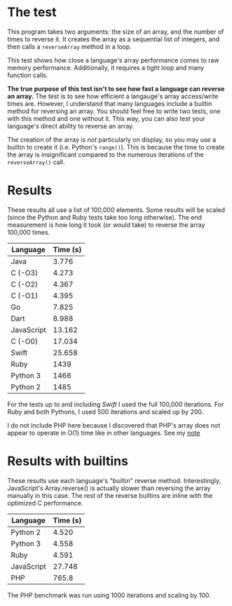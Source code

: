 # The test

This program takes two arguments: the size of an array, and the number of times to reverse it. It creates the array as a sequential list of integers, and then calls a `reverseArray` method in a loop.

This test shows how close a language's array performance comes to raw memory performance. Additionally, it requires a tight loop and many function calls.

**The true purpose of this test isn't to see how fast a language can reverse an array.** The test is to see how efficient a langauge's array access/write times are. However, I understand that many languages include a builtin method for reversing an array. You should feel free to write two tests, one with this method and one without it. This way, you can also test your language's direct ability to reverse an array.

The creation of the array is *not* particularly on display, so you may use a builtin to create it (i.e. Python's `range()`). This is because the time to create the array is insignificant compared to the numerous iterations of the `reverseArray()` call.

# Results

These results all use a list of 100,000 elements. Some results will be scaled (since the Python and Ruby tests take too long otherwise). The end measurement is how long it took (or *would* take) to reverse the array 100,000 times.

| Language  | Time (s) |
|-----------|----------|
|Java       |3.776     |
|C (-O3)    |4.273     |
|C (-O2)    |4.367     |
|C (-O1)    |4.395     |
|Go         |7.825     |
|Dart       |8.988     |
|JavaScript |13.162    |
|C (-O0)    |17.034    |
|Swift      |25.658    |
|Ruby       |1439      |
|Python 3   |1466      |
|Python 2   |1485      |

For the tests up to and including *Swift* I used the full 100,000 iterations. For Ruby and both Pythons, I used 500 iterations and scaled up by 200.

I do not include PHP here because I discovered that PHP's array does not appear to operate in O(1) time like in other languages. See my [note](php/note.md)

# Results with builtins

These results use each language's "builtin" reverse method. Interestingly, JavaScript's Array.reverse() is actually slower than reversing the array manually in this case. The rest of the reverse builtins are inline with the optimized C performance.

| Language  | Time (s) |
|-----------|----------|
|Python 2   |4.520     |
|Python 3   |4.558     |
|Ruby       |4.591     |
|JavaScript |27.748    |
|PHP        |765.8     |

The PHP benchmark was run using 1000 iterations and scaling by 100.
